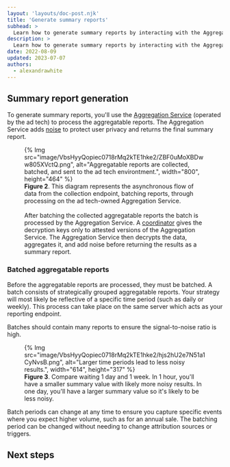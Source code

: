 ```yaml
---
layout: 'layouts/doc-post.njk'
title: 'Generate summary reports'
subhead: >
  Learn how to generate summary reports by interacting with the Aggregation Service.
description: >
  Learn how to generate summary reports by interacting with the Aggregation Service.
date: 2022-08-09
updated: 2023-07-07
authors:
  - alexandrawhite
---
```


## Summary report generation

To generate summary reports, you'll use the
[Aggregation Service](https://github.com/google/trusted-execution-aggregation-service)
(operated by the ad tech) to process the aggregatable reports. The Aggregation
Service adds [noise](/docs/privacy-sandbox/attribution-reporting/understanding-noise/) to protect user privacy and returns the final summary report.

<figure class="screenshot">
	{% Img src="image/VbsHyyQopiec0718rMq2kTE1hke2/ZBF0uMoXBDww805XVctQ.png", alt="Aggregatable reports are collected, batched, and sent to the ad tech environtment.", width="800", height="464" %}
	<figcaption>
		<strong>Figure 2</strong>. This diagram represents the asynchronous flow
		of data from the collection endpoint, batching reports, through
		processing on the ad tech-owned Aggregation Service.<br /><br />
		After batching the collected aggregatable reports the batch is processed
		by the Aggregation Service. A
		<a href="https://github.com/WICG/attribution-reporting-api/blob/main/AGGREGATION_SERVICE_TEE.md#attestation-and-the-coordinator">coordinator</a>
		gives the decryption keys only to attested versions of the Aggregation
		Service. The Aggregation Service then decrypts the data, aggregates
		it, and add noise before returning the results as a summary report.
	</figcaption>
</figure>

### Batched aggregatable reports

Before the aggregatable reports are processed, they must be batched. A batch
consists of strategically grouped aggregatable reports. Your strategy will most
likely be reflective of a specific time period (such as daily or weekly). This
process can take place on the same server which acts as your reporting endpoint.

Batches should contain many reports to ensure the signal-to-noise ratio is high.

<figure class="screenshot">
  {% Img src="image/VbsHyyQopiec0718rMq2kTE1hke2/hjs2hU2e7N51a1CyNvsB.png", alt="Larger time periods lead to less noisy results.", width="614", height="317" %}
	<figcaption>
		<strong>Figure 3</strong>. Compare waiting 1 day and 1 week. In 1
		hour, you'll have a smaller summary value with likely more noisy results.
		In one day, you'll have a larger summary value so it's likely to be less
		noisy.
	</figcaption>
</figure>

Batch periods can change at any time to ensure you capture specific events
where you expect higher volume, such as for an annual sale. The batching period
can be changed without needing to change attribution sources or triggers.

## Next steps
